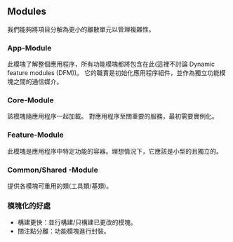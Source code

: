 ## Modules
我們能夠將項目分解為更小的離散單元以管理複雜性。

### App-Module
此模塊了解整個應用程序，所有功能模塊都將包含在此(這裡不討論 Dynamic feature modules (DFM))。
它的職責是初始化應用程序組件，並作為獨立功能模塊之間的通信媒介。

### Core-Module
該模塊隨應用程序一起加載。
對應用程序至關重要的服務，最初需要實例化。

### Feature-Module
此模塊是應用程序中特定功能的容器。理想情況下，它應該是小型的且獨立的。

### Common/Shared -Module
提供各模塊可重用的類(工具類/基類)。

### 模塊化的好處
- 構建更快：並行構建/只構建已更改的模塊。
- 關注點分離：功能模塊進行封裝。


<!-- 
 橋接模塊是一個容器，只包含公開功能的接口。它的實現由各自的功能模塊提供。當我們按照這種橋接架構來構建模塊時，我們可以對其他組件隱藏內部實現。

CoreModule 是我們包含應用程序範圍的組件和服務的地方。我們將這個模塊導入 AppModule 而不是其他任何地方。靜態包含在所有視圖中的組件，例如應用程序導航，是包含在 CoreModule 中的理想候選者。同樣，將被整個應用程序使用的服務，例如存儲用戶配置文件和處理身份驗證的 UserService，屬於 CoreModule。


-->

